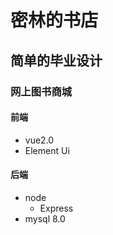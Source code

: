 # 密林的书店

## 简单的毕业设计

### 网上图书商城

#### 前端

+ vue2.0
+ Element Ui

#### 后端

+ node
  + Express
+ mysql 8.0

